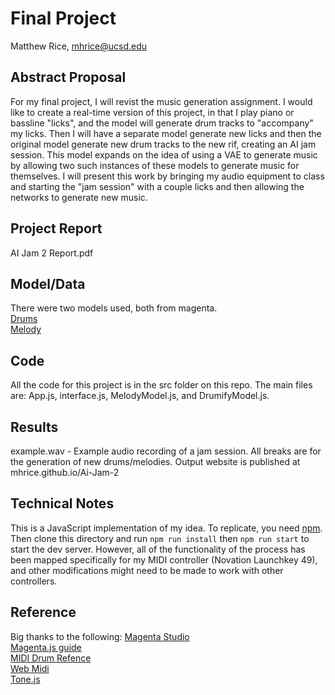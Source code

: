 # Final Project

Matthew Rice, mhrice@ucsd.edu

## Abstract Proposal

For my final project, I will revist the music generation assignment. I would like to create a real-time version of this project, in that I play piano or bassline "licks", and the model will generate drum tracks to "accompany" my licks. Then I will have a separate model generate new licks and then the original model generate new drum tracks to the new rif, creating an AI jam session. This model expands on the idea of using a VAE to generate music by allowing two such instances of these models to generate music for themselves. I will present this work by bringing my audio equipment to class and starting the "jam session" with a couple licks and then allowing the networks to generate new music. 


## Project Report
AI Jam 2 Report.pdf

## Model/Data

There were two models used, both from magenta. \
[Drums](https://storage.googleapis.com/magentadata/js/checkpoints/music_vae/groovae_2bar_humanize) \
[Melody](https://storage.googleapis.com/magentadata/js/checkpoints/music_rnn/melody_rnn)

## Code

All the code for this project is in the src folder on this repo. The main files are: App.js, interface.js, MelodyModel.js, and DrumifyModel.js.

## Results

example.wav - Example audio recording of a jam session. All breaks are for the generation of new drums/melodies. Output website is published at mhrice.github.io/Ai-Jam-2

## Technical Notes

This is a JavaScript implementation of my idea. To replicate, you need [npm](https://nodejs.org/en/).
Then clone this directory and run `npm run install` then `npm run start` to start the dev server.
However, all of the functionality of the process has been mapped specifically for my MIDI controller (Novation Launchkey 49), and other modifications might need to be made to work with other controllers. 

## Reference
Big thanks to the following:
[Magenta Studio](https://magenta.tensorflow.org/studio/) \
[Magenta.js guide](https://hello-magenta.glitch.me) \
[MIDI Drum Refence](https://www.zendrum.com/resource-site/drumnotes.htm) \
[Web Midi](https://github.com/djipco/webmidi) \
[Tone.js](https://tonejs.github.io) 

